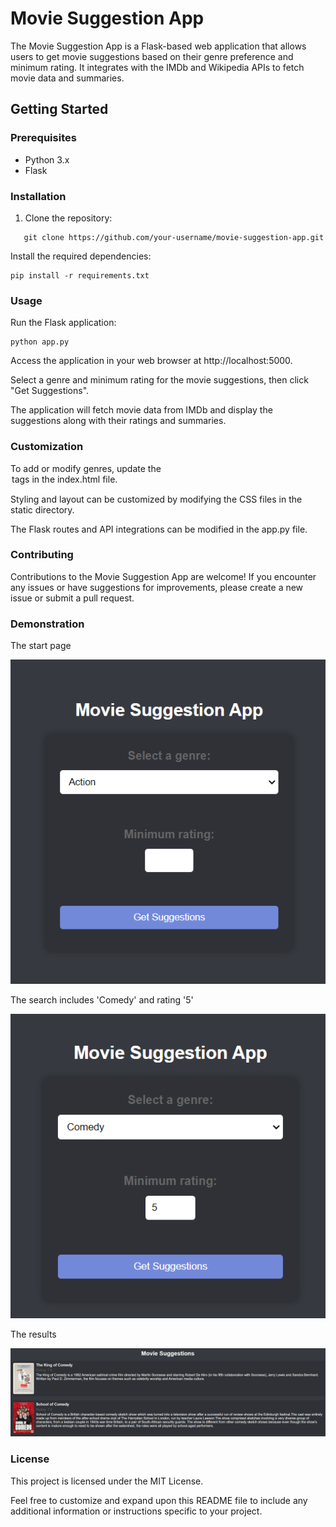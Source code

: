 # Movie Suggestion App

The Movie Suggestion App is a Flask-based web application that allows users to get movie suggestions based on their genre preference and minimum rating. It integrates with the IMDb and Wikipedia APIs to fetch movie data and summaries.

## Getting Started

### Prerequisites

- Python 3.x
- Flask

### Installation

1. Clone the repository:

```
   git clone https://github.com/your-username/movie-suggestion-app.git
```

Install the required dependencies:

```
pip install -r requirements.txt
```

### Usage

Run the Flask application:

```
python app.py
```

Access the application in your web browser at http://localhost:5000.

Select a genre and minimum rating for the movie suggestions, then click "Get Suggestions".

The application will fetch movie data from IMDb and display the suggestions along with their ratings and summaries.

### Customization
To add or modify genres, update the <option> tags in the index.html file.

Styling and layout can be customized by modifying the CSS files in the static directory.

The Flask routes and API integrations can be modified in the app.py file.

### Contributing
Contributions to the Movie Suggestion App are welcome! If you encounter any issues or have suggestions for improvements, please create a new issue or submit a pull request.

### Demonstration
The start page

![img.png](img.png)

The search includes 'Comedy' and rating '5'

![img_1.png](img_1.png)

The results

![img_2.png](img_2.png)

### License
This project is licensed under the MIT License.

Feel free to customize and expand upon this README file to include any additional information or instructions specific to your project.